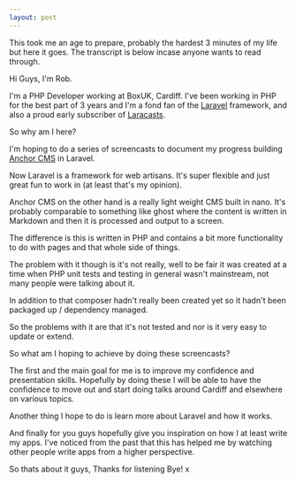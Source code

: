 ```yaml
---
layout: post
---
```




<p>This took me an age to prepare, probably the hardest 3 minutes of my life but here it goes. The transcript is below incase anyone wants to read through.</p>
<p>Hi Guys, I'm Rob.</p>
<p>I'm a PHP Developer working at BoxUK, Cardiff.
I've been working in PHP for the best part of 3 years and I'm a fond fan of the <a href="http://laravel.com/">Laravel</a> framework, and also a proud early subscriber of <a href="http://laracasts.com">Laracasts</a>.</p>
<p>So why am I here?</p>
<p>I'm hoping to do a series of screencasts to document my progress building <a href="http://anchorcms.com">Anchor CMS</a> in Laravel.</p>
<p>Now Laravel is a framework for web artisans. It's super flexible and just great fun to work in (at least that's my opinion).</p>
<p>Anchor CMS on the other hand is a really light weight CMS built in nano. It's probably comparable to something like ghost where the content is written in Markdown and then it is processed and output to a screen.</p>
<p>The difference is this is written in PHP and contains a bit more functionality to do with pages and that whole side of things.</p>
<p>The problem with it though is it's not really, well to be fair it was created at a time when PHP unit tests and testing in general wasn't mainstream, not many people were talking about it. </p>
<p>In addition to that composer hadn't really been created yet so it hadn't been packaged up / dependency managed.</p>
<p>So the problems with it are that it's not tested and nor is it very easy to update or extend. </p>
<p>So what am I hoping to achieve by doing these screencasts?</p>
<p>The first and the main goal for me is to improve my confidence and presentation skills. Hopefully by doing these I will be able to have the confidence to move out and start doing talks around Cardiff and elsewhere on various topics.</p>
<p>Another thing I hope to do is learn more about Laravel and how it works.</p>
<p>And finally for you guys hopefully give you inspiration on how I at least write my apps. I've noticed from the past that this has helped me by watching other people write apps from a higher perspective.</p>
<p>So thats about it guys,
Thanks for listening
Bye!
x</p>
</div>
